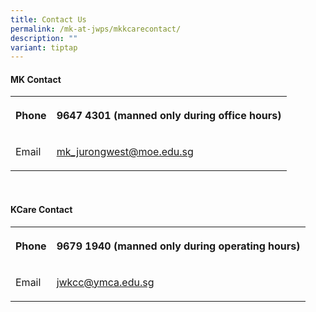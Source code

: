 ```yaml
---
title: Contact Us
permalink: /mk-at-jwps/mkkcarecontact/
description: ""
variant: tiptap
---
```

<h4>MK Contact</h4>
<table style="minWidth: 50px">
<colgroup>
<col>
<col>
</colgroup>
<tbody>
<tr>
<th rowspan="1" colspan="1">
<p>Phone</p>
</th>
<th rowspan="1" colspan="1">
<p>9647 4301 (manned only during office hours)</p>
</th>
</tr>
<tr>
<td rowspan="1" colspan="1">
<p>Email</p>
</td>
<td rowspan="1" colspan="1">
<p><a href="mailto:mk_jurongwest@moe.edu.sg" rel="noopener noreferrer nofollow" target="_blank">mk_jurongwest@moe.edu.sg</a>
</p>
</td>
</tr>
</tbody>
</table>
<p>
<br>
</p>
<h4>KCare Contact</h4>
<table style="minWidth: 50px">
<colgroup>
<col>
<col>
</colgroup>
<tbody>
<tr>
<th rowspan="1" colspan="1">
<p>Phone</p>
</th>
<th rowspan="1" colspan="1">
<p>9679 1940 (manned only during operating hours)</p>
</th>
</tr>
<tr>
<td rowspan="1" colspan="1">
<p>Email</p>
</td>
<td rowspan="1" colspan="1">
<p><a href="mailto:jwkcc@ymca.edu.sg" rel="noopener noreferrer nofollow" target="_blank">jwkcc@ymca.edu.sg</a>
</p>
</td>
</tr>
</tbody>
</table>
<p></p>
